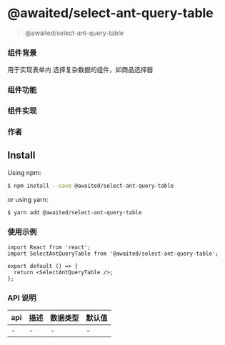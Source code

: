 # @awaited/select-ant-query-table

> @awaited/select-ant-query-table

### 组件背景

用于实现表单内 选择复杂数据的组件，如商品选择器

### 组件功能

### 组件实现

### 作者

## Install

Using npm:

```bash
$ npm install --save @awaited/select-ant-query-table
```

or using yarn:

```bash
$ yarn add @awaited/select-ant-query-table
```

### 使用示例

```tsx
import React from 'react';
import SelectAntQueryTable from '@awaited/select-ant-query-table';

export default () => {
  return <SelectAntQueryTable />;
};
```

### API 说明

| api | 描述 | 数据类型 | 默认值 |
| --- | ---- | -------- | ------ |
| -   | -    | -        | -      |
